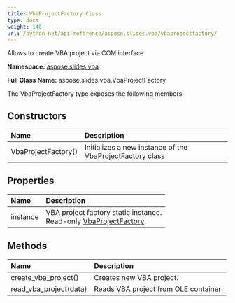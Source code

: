 ```yaml
---
title: VbaProjectFactory Class
type: docs
weight: 140
url: /python-net/api-reference/aspose.slides.vba/vbaprojectfactory/
---
```


Allows to create VBA project via COM interface

**Namespace:** [aspose.slides.vba](/slides/python-net/api-reference/aspose.slides.vba/)

**Full Class Name:** aspose.slides.vba.VbaProjectFactory



The VbaProjectFactory type exposes the following members:
## **Constructors**
|**Name**|**Description**|
| :- | :- |
|VbaProjectFactory()|Initializes a new instance of the VbaProjectFactory class|
## **Properties**
|**Name**|**Description**|
| :- | :- |
|instance|VBA project factory static instance.<br/>            Read-only [VbaProjectFactory](/slides/python-net/api-reference/aspose.slides.vba/vbaprojectfactory/).|
## **Methods**
|**Name**|**Description**|
| :- | :- |
|create_vba_project()|Creates new VBA project.|
|read_vba_project(data)|Reads VBA project from OLE container.|
